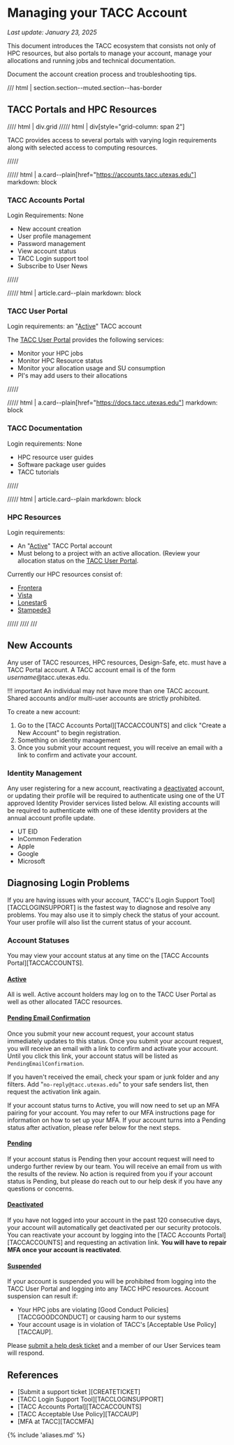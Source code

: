 # Managing your TACC Account
*Last update: January 23, 2025*

This document introduces the TACC ecosystem that consists not only of HPC resources, but also portals to manage your account, manage your allocations and running jobs and technical documentation. 

Document the account creation process and troubleshooting tips.

/// html | section.section--muted.section--has-border

## TACC Portals and HPC Resources

//// html | div.grid
///// html | div[style="grid-column: span 2"]

TACC provides access to several portals with varying login requirements along with selected access to computing resources.  

/////

///// html | a.card--plain[href="https://accounts.tacc.utexas.edu"]
     markdown: block

<h3>TACC Accounts Portal</h3>

Login Requirements: None

* New account creation
* User profile management
* Password management
* View account status
* TACC Login support tool
* Subscribe to User News

/////


///// html | article.card--plain
     markdown: block

<h3>TACC User Portal</h3>

Login requirements: an "<a href="#active">Active</a>" TACC account

The <a href="https://tacc.utexas.edu/portal/login">TACC User Portal</a> provides the following services:

* Monitor your HPC jobs 
* Monitor HPC Resource status
* Monitor your allocation usage and SU consumption
* PI's may add users to their allocations

/////


///// html | a.card--plain[href="https://docs.tacc.utexas.edu"]
     markdown: block

<h3>TACC Documentation</h3>

Login requirements: None

* HPC resource user guides 
* Software package user guides
* TACC tutorials

/////


///// html | article.card--plain
     markdown: block

<h3>HPC Resources</h3>

Login requirements: 

* An "<a href="#active">Active</a>" TACC Portal account
* Must belong to a project with an active allocation.  (Review your allocation status on the <a href="https://tacc.utexas.edu/portal/login">TACC User Portal</a>.

Currently our HPC resources consist of:

*  <a href="/hpc/frontera">Frontera</a>
*  <a href="/hpc/vista">Vista</a>
*  <a href="/hpc/lonestar6">Lonestar6</a>
*  <a href="/hpc/stampede3">Stampede3</a>

/////
////
///

## New Accounts

Any user of TACC resources, HPC resources, Design-Safe, etc. must have a TACC Portal account.  A TACC account email is of the form *username*@tacc.utexas.edu.  

!!! important 
	An individual may not have more than one TACC account.  Shared accounts and/or multi-user accounts are strictly prohibited.  

To create a new account: 

1. Go to the [TACC Accounts Portal][TACCACCOUNTS] and click "Create a New Account" to begin registration.
1. Something on identity management
1. Once you submit your account request, you will receive an email with a link to confirm and activate your account.  

### Identity Management

Any user registering for a new account, reactivating a [deactivated](#deactivated) account, or updating their profile will be required to authenticate using one of the UT approved Identity Provider services listed below.  All existing accounts will be required to authenticate with one of these identity providers at the annual account profile update. 

* UT EID
* InCommon Federation
* Apple
* Google
* Microsoft

## Diagnosing Login Problems

If you are having issues with your account, TACC's [Login Support Tool][TACCLOGINSUPPORT] is the fastest way to diagnose and resolve any problems. You may also use it to simply check the status of your account. Your user profile will also list the current status of your account. 

### Account Statuses

You may view your account status at any time on the [TACC Accounts Portal][TACCACCOUNTS].

#### [Active](#active)

All is well.  Active account holders may log on to the TACC User Portal as well as other allocated TACC resources. 


#### [Pending Email Confirmation](#pendingemailconfirmation)

Once you submit your new account request, your account status immediately updates to this status.   Once you submit your account request, you will receive an email with a link to confirm and activate your account.  Until you click this link, your account status will be listed as `PendingEmailConfirmation`.

If you haven't received the  email, check your spam or junk folder and any filters. Add "`no-reply@tacc.utexas.edu`" to your safe senders list, then request the activation link again.

If your account status turns to Active, you will now need to set up an MFA pairing for your account. You may refer to our MFA instructions page for information on how to set up your MFA. If your account turns into a Pending status after activation, please refer below for the next steps.

#### [Pending](#pending)

If your account status is Pending then your account request will need to undergo further review by our team. You will receive an email from us with the results of the review.  No action is required from you if your account status is Pending, but please do reach out to our help desk if you have any questions or concerns.


#### [Deactivated](#deactivated)

If you have not logged into your account in the past 120 consecutive days, your account will automatically get deactivated per our security protocols.  You can reactivate your account by logging into the [TACC Accounts Portal][TACCACCOUNTS]  and requesting an activation link.  **You will have to repair MFA once your account is reactivated**.

#### [Suspended](#suspended)

If your account is suspended you will be prohibited from logging into the TACC User Portal and logging into any TACC HPC resources.  Account suspension can result if:

* Your HPC jobs are violating [Good Conduct Policies][TACCGOODCONDUCT] or causing harm to our systems
* Your account usage is in violation of TACC's [Acceptable Use Policy][TACCAUP].

Please [submit a help desk ticket](SUBMITTICKET) and a member of our User Services team will respond.   


<!-- save till later
### SSH Keys

This is most likely because you have modified your known hosts file to facilitate a no-password login. Let us try generating a new ssh folder to clear any conflicting keys/logins (you will still have the contents of your current ssh folder under a different name):

1. Go to your home directory using the command:
cd $HOME
2. Change the name of your .ssh folder to old_ssh (so the contents are still accessible in old_ssh, should you need to revisit them at any point) using the command: 
mv .ssh old_ssh
3. Log out of the system and ssh back in, this will auto-generate a new .ssh folder and key for you. 
Once that happens you can try making the change for a password-less login. Please let me know if that works for you or if you have any other questions.
-->

## References

* [Submit a support ticket ][CREATETICKET]
* [TACC Login Support Tool][TACCLOGINSUPPORT]
* [TACC Accounts Portal][TACCACCOUNTS]
* [TACC Acceptable Use Policy][TACCAUP]
* [MFA at TACC][TACCMFA]

{% include 'aliases.md' %}



